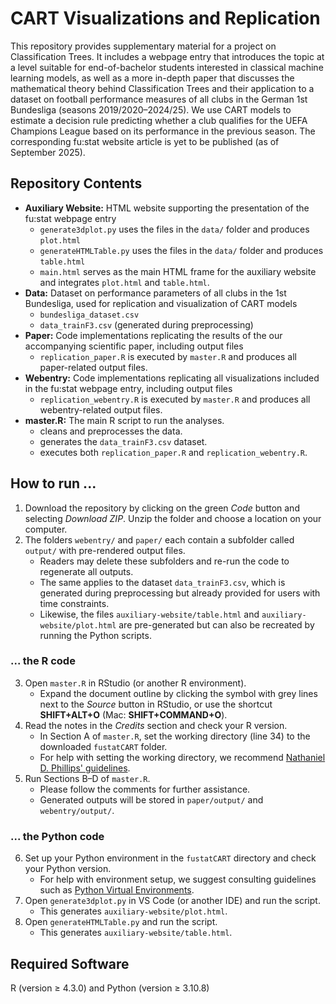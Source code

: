 # CART Visualizations and Replication
This repository provides supplementary material for a project on Classification Trees. It includes a webpage entry that introduces the topic at a level suitable for end-of-bachelor students interested in classical machine learning models, as well as a more in-depth paper that discusses the mathematical theory behind Classification Trees and their application to a dataset on football performance measures of all clubs in the German 1st Bundesliga (seasons 2019/2020–2024/25). We use CART models to estimate a decision rule predicting whether a club qualifies for the UEFA Champions League based on its performance in the previous season. The corresponding fu:stat website article is yet to be published (as of September 2025).


## Repository Contents
- **Auxiliary Website:** HTML website supporting the presentation of the fu:stat webpage entry  
  - `generate3dplot.py` uses the files in the `data/` folder and produces `plot.html` 
  - `generateHTMLTable.py` uses the files in the `data/` folder and produces `table.html` 
  - `main.html` serves as the main HTML frame for the auxiliary website and integrates `plot.html` and `table.html`.  
- **Data:** Dataset on performance parameters of all clubs in the 1st Bundesliga, used for replication and visualization of CART models  
  - `bundesliga_dataset.csv` 
  - `data_trainF3.csv` (generated during preprocessing)  
- **Paper:** Code implementations replicating the results of the our accompanying scientific paper, including output files  
  - `replication_paper.R` is executed by `master.R` and produces all paper-related output files.  
- **Webentry:** Code implementations replicating all visualizations included in the fu:stat webpage entry, including output files  
  - `replication_webentry.R` is executed by `master.R` and produces all webentry-related output files.  
- **master.R:** The main R script to run the analyses.  
  - cleans and preprocesses the data.  
  - generates the `data_trainF3.csv` dataset.  
  - executes both `replication_paper.R` and `replication_webentry.R`.  


## How to run ...
1) Download the repository by clicking on the green *Code* button and selecting *Download ZIP*. Unzip the folder and choose a location on your computer.  
2) The folders `webentry/` and `paper/` each contain a subfolder called `output/` with pre-rendered output files.  
   - Readers may delete these subfolders and re-run the code to regenerate all outputs.  
   - The same applies to the dataset `data_trainF3.csv`, which is generated during preprocessing but already provided for users with time constraints.  
   - Likewise, the files `auxiliary-website/table.html` and `auxiliary-website/plot.html` are pre-generated but can also be recreated by running the Python scripts.  
### ... the R code
3) Open `master.R` in RStudio (or another R environment).  
   - Expand the document outline by clicking the symbol with grey lines next to the *Source* button in RStudio, or use the shortcut **SHIFT+ALT+O** (Mac: **SHIFT+COMMAND+O**).  
4) Read the notes in the *Credits* section and check your R version.  
   - In Section A of `master.R`, set the working directory (line 34) to the downloaded `fustatCART` folder.  
   - For help with setting the working directory, we recommend [Nathaniel D. Phillips' guidelines](https://bookdown.org/ndphillips/YaRrr/the-working-directory.html).  
5) Run Sections B–D of `master.R`.  
   - Please follow the comments for further assistance.  
   - Generated outputs will be stored in `paper/output/` and `webentry/output/`.  
### ... the Python code
6) Set up your Python environment in the `fustatCART` directory and check your Python version.
   - For help with environment setup, we suggest consulting guidelines such as [Python Virtual Environments](https://docs.python.org/3/library/venv.html).  
7) Open `generate3dplot.py` in VS Code (or another IDE) and run the script.  
   - This generates `auxiliary-website/plot.html`.  
8) Open `generateHTMLTable.py` and run the script.  
   - This generates `auxiliary-website/table.html`.


## Required Software
R (version ≥ 4.3.0) and Python (version ≥ 3.10.8)  



  
